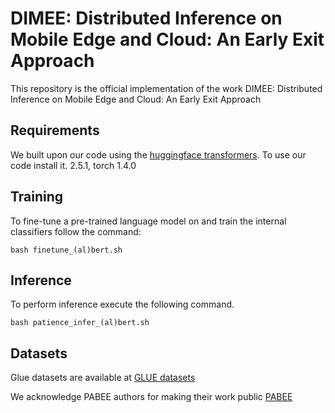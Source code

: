 # DIMEE: Distributed Inference on Mobile Edge and Cloud: An Early Exit Approach

This repository is the official implementation of the work DIMEE: Distributed Inference on Mobile Edge and Cloud: An Early Exit Approach

## Requirements

We built upon our code using the [huggingface transformers](https://huggingface.co/docs/transformers/en/index). To use our code install it. 2.5.1, torch 1.4.0

## Training 

To fine-tune a pre-trained language model on and train the internal classifiers follow the command:

```setup
bash finetune_(al)bert.sh
```

## Inference

To perform inference execute the following command.

```setup
bash patience_infer_(al)bert.sh
```

## Datasets

Glue datasets are available at [GLUE datasets](https://gluebenchmark.com/)

We acknowledge PABEE authors for making their work public [PABEE](https://github.com/JetRunner/PABEE/tree/master)
